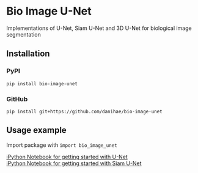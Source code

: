 # Bio Image U-Net

Implementations of U-Net, Siam U-Net and 3D U-Net for biological image segmentation


## Installation
### PyPI
``pip install bio-image-unet``
### GitHub
``pip install git+https://github.com/danihae/bio-image-unet``

## Usage example
Import package with ``import bio_image_unet``

[iPython Notebook for getting started with U-Net](https://github.com/danihae/bio-image-unet/blob/master/using_unet.ipynb) \
[iPython Notebook for getting started with Siam U-Net](https://github.com/danihae/bio-image-unet/blob/master/using_siam_unet.ipynb)
